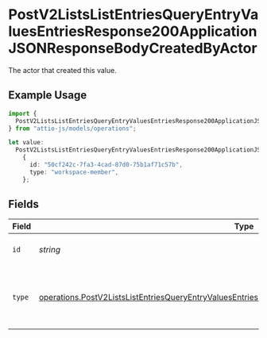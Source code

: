 # PostV2ListsListEntriesQueryEntryValuesEntriesResponse200ApplicationJSONResponseBodyCreatedByActor

The actor that created this value.

## Example Usage

```typescript
import {
  PostV2ListsListEntriesQueryEntryValuesEntriesResponse200ApplicationJSONResponseBodyCreatedByActor,
} from "attio-js/models/operations";

let value:
  PostV2ListsListEntriesQueryEntryValuesEntriesResponse200ApplicationJSONResponseBodyCreatedByActor =
    {
      id: "50cf242c-7fa3-4cad-87d0-75b1af71c57b",
      type: "workspace-member",
    };
```

## Fields

| Field                                                                                                                                                                                                                    | Type                                                                                                                                                                                                                     | Required                                                                                                                                                                                                                 | Description                                                                                                                                                                                                              |
| ------------------------------------------------------------------------------------------------------------------------------------------------------------------------------------------------------------------------ | ------------------------------------------------------------------------------------------------------------------------------------------------------------------------------------------------------------------------ | ------------------------------------------------------------------------------------------------------------------------------------------------------------------------------------------------------------------------ | ------------------------------------------------------------------------------------------------------------------------------------------------------------------------------------------------------------------------ |
| `id`                                                                                                                                                                                                                     | *string*                                                                                                                                                                                                                 | :heavy_minus_sign:                                                                                                                                                                                                       | An ID to identify the actor.                                                                                                                                                                                             |
| `type`                                                                                                                                                                                                                   | [operations.PostV2ListsListEntriesQueryEntryValuesEntriesResponse200ApplicationJSONResponseBodyType](../../models/operations/postv2listslistentriesqueryentryvaluesentriesresponse200applicationjsonresponsebodytype.md) | :heavy_minus_sign:                                                                                                                                                                                                       | The type of actor. [Read more information on actor types here](/docs/actors).                                                                                                                                            |